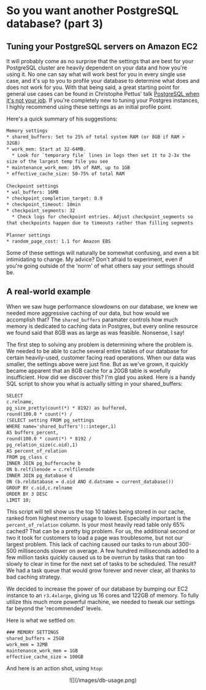 # So you want another PostgreSQL database? (part 3)
## Tuning your PostgreSQL servers on Amazon EC2
It will probably come as no surprise that the settings that are best for your PostgreSQL cluster are heavily dependent on your data and how you're using it. No one can say what will work best for you in every single use case, and it's up to you to profile your database to determine what does and does not work for you. With that being said, a great starting point for general use cases can be found in Christophe Pettus' talk [PostgreSQL when it's not your job](http://thebuild.com/presentations/not-your-job.pdf). If you're completely new to tuning your Postgres instances, I highly recommend using these settings as an initial profile point.

Here's a quick summary of his suggestions:
```
Memory settings
* shared_buffers: Set to 25% of total system RAM (or 8GB if RAM > 32GB)
* work_mem: Start at 32-64MB.
  * Look for `temporary file` lines in logs then set it to 2-3x the size of the largest temp file you see
* maintenance_work_mem: 10% of RAM, up to 1GB
* effective_cache_size: 50-75% of total RAM

Checkpoint settings
* wal_buffers: 16MB
* checkpoint_completion_target: 0.9
* checkpoint_timeout: 10min
* checkpoint_segments: 32
  * Check logs for checkpoint entries. Adjust checkpoint_segments so that checkpoints happen due to timeouts rather than filling segments

Planner settings
* random_page_cost: 1.1 for Amazon EBS
```

Some of these settings will naturally be somewhat confusing, and even a bit intimidating to change. My advice? Don't afraid to experiment, even if you're going outside of the 'norm' of what others say your settings should be.


## A real-world example
When we saw huge performance slowdowns on our database, we knew we needed more aggressive caching of our data, but how would we accomplish that? The `shared_buffers` paramater controls how much memory is dedicated to caching data in Postgres, but every online resource we found said that 8GB was as large as was feasible. Nonsense, I say!

The first step to solving any problem is determining where the problem is. We needed to be able to cache several entire tables of our database for certain heavily-used, customer facing read operations. When our data was smaller, the settings above were just fine. But as we've grown, it quickly became apparent that an 8GB cache for a 20GB table is woefully insufficient. How did we discover this? I'm glad you asked. Here is a handy SQL script to show you what is actually sitting in your shared_buffers:

```
SELECT
c.relname,
pg_size_pretty(count(*) * 8192) as buffered,
round(100.0 * count(*) /
(SELECT setting FROM pg_settings
WHERE name='shared_buffers')::integer,1)
AS buffers_percent,
round(100.0 * count(*) * 8192 /
pg_relation_size(c.oid),1)
AS percent_of_relation
FROM pg_class c
INNER JOIN pg_buffercache b
ON b.relfilenode = c.relfilenode
INNER JOIN pg_database d
ON (b.reldatabase = d.oid AND d.datname = current_database())
GROUP BY c.oid,c.relname
ORDER BY 3 DESC
LIMIT 10;
```

This script will tell show us the top 10 tables being stored in our cache, ranked from highest memory usage to lowest. Especially important is the `percent_of_relation` column. Is your most heavily read table only 65% cached? That can be a pretty big problem. For us, the additional second or two it took for customers to load a page was troublesome, but not our largest problem. This lack of caching caused our tasks to run about 300-500 milliseconds slower on average. A few hundred milliseconds added to a few million tasks quickly caused us to be overrun by tasks that ran too slowly to clear in time for the next set of tasks to be scheduled. The result? We had a task queue that would grow forever and never clear, all thanks to bad caching strategy.

We decided to increase the power of our database by bumping our EC2 instance to an `r3.4xlarge`, giving us 16 cores and 122GB of memory. To fully utilize this much more powerful machine, we needed to tweak our settings far beyond the 'recommended' levels.

Here is what we settled on:
```
### MEMORY SETTINGS
shared_buffers = 25GB
work_mem = 32MB
maintenance_work_mem = 1GB
effective_cache_size = 100GB
```

And here is an action shot, using `htop`:
<center>![](/images/db-usage.png)</center>